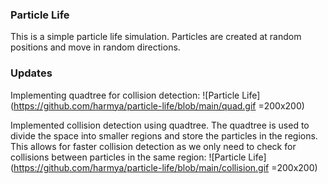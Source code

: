 ### Particle Life

This is a simple particle life simulation. Particles are created at random positions and move in random directions. 

### Updates
Implementing quadtree for collision detection:
![Particle Life](https://github.com/harmya/particle-life/blob/main/quad.gif =200x200)

Implemented collision detection using quadtree. The quadtree is used to divide the space into smaller regions and store the particles in the regions. This allows for faster collision detection as we only need to check for collisions between particles in the same region:
![Particle Life](https://github.com/harmya/particle-life/blob/main/collision.gif =200x200)

